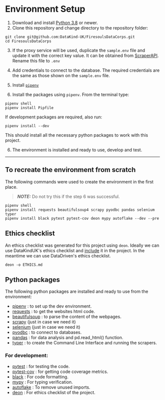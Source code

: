 # Environment Setup

1. Download and install [Python 3.8](https://www.python.org/downloads/) or newer.
2. Clone this repository and change directory to the repository folder: 

```
git clone git@github.com:DataKind-UK/FiresoulsDataCorps.git
cd FiresoulsDataCorps
```

3. If the proxy service will be used, duplicate the `sample.env` file and update
it with the correct key value. It can be obtained from [ScraperAPI](https://www.scraperapi.com/).
Rename this file to `.env`

4. Add credentials to connect to the database. The required credentials are the same as those shown on the
`sample.env` file.

5. Install [`pipenv`](https://pipenv.pypa.io/en/latest/install/#installing-pipenv)

6. Install the packages using `pipenv`. From the terminal type:

```
pipenv shell
pipenv install Pipfile
```

If development packages are required, also run:

```
pipenv install --dev
```

This should install all the necessary python packages to work with this project.

6. The environment is installed and ready to use, develop and test.

-------

## To recreate the environment from scratch

The following commands were used to create the environment in the first place.
> **_NOTE:_** Do not try this if the step 6 was successful.

```
pipenv shell
pipenv install requests beautifulsoup4 scrapy pyodbc pandas selenium typer
pipenv install black pytest pytest-cov deon mypy autoflake --dev --pre
```

## Ethics checklist

An ethics checklist was generated for this project using `deon`. Ideally we can use DataKindUK's ethics checklist and [include](https://deon.drivendata.org/#command-line-options) it in the project. In the meantime we can use DataDriven's ethics checklist.

```
deon -o ETHICS.md
```

## Python packages

The following python packages are installed and ready to use from the environment:

- [pipenv](https://pipenv.pypa.io/) : to set up the dev environment.
- [requests](https://requests.readthedocs.io/en/master/) : to get the websites html code.
- [beautifulsoup](https://www.crummy.com/software/BeautifulSoup/) : to parse the content of the webpages.
- [scrapy](https://scrapy.org) (just in case we need it)
- [selenium](https://selenium-python.readthedocs.io) (just in case we need it)
- [pyodbc](https://github.com/mkleehammer/pyodbc) : to connect to databases.
- [pandas](https://pandas.pydata.org) : for data analysis and pd.read_html() function.
- [typer](https://github.com/tiangolo/typer) : to create the Command Line Interface and running the scrapers.

### For development:
- [pytest](https://docs.pytest.org/en/latest/) : for testing the code.
- [pytest-cov](https://pypi.org/project/pytest-cov/) : for getting code coverage metrics.
- [black](https://github.com/psf/black) : For code formatting.
- [mypy](https://github.com/python/mypy) : For typing verification.
- [autoflake](https://github.com/myint/autoflake) : To remove unused imports.
- [deon](https://deon.drivendata.org) : For ethics checklist of the project.
